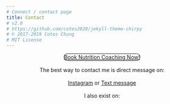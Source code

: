 ```yaml
---
# Connect / contact page
title: Contact
# v2.0
# https://github.com/cotes2020/jekyll-theme-chirpy
# © 2017-2019 Cotes Chung
# MIT License
---
```


<p style="text-align: center">
  <a class="btn" style="border: 1px solid; border-radius: 25px" href="https://square.site/book/L3P6Z8QPJYRTQ/kombat-kitchen">Book Nutrition Coaching Now!</a>
  <br>
  <br>
  The best way to contact me is direct message on:
  <br>
  <br>
  <a class="btn" href="https://instagram.com/{{ site.instagram.username }}"><i class="fab fa-instagram"></i> Instagram</a>
  or
  <a class="btn" href="sms://+16786702453"><i class="fas fa-phone"></i> Text message</a>
  <br>
  <br>
  I also exist on:
  <br>
  <br>
    <a href="https://www.facebook.com/Kombat-Kitchen-634691730500703" style="margin-left: 2%"><i class="fab fa-3x fa-facebook"></i></a>
  <a href="https://github.com/{{ site.github.username }}" target="_blank" style="margin-left: 2%">
    <i class="fab fa-3x fa-github-alt"></i>
  </a>
  <a style="margin-left: 2%" href="https://linkedin.com/in/{{ site.linkedin.username }}" target="_blank">
    <i class="fab fa-3x fa-linkedin"></i>
  </a>
  <a style="margin-left: 2%"  href="https://www.youtube.com/channel/UCLILnCF9jnIO21Wy482weLQ?view_as=subscriber">
    <i class="fab fa-3x fa-youtube"></i>
  <a style="margin-left: 2%" href="https://twitter.com/{{ site.twitter.username }}" target="_blank">
    <i class="fab fa-3x fa-twitter"></i>
  </a>
  <a style="margin-left: 2%" href="mailto:{{ site.social.email }}" target="_blank">
    <i class="fas fa-3x fa-envelope"></i>
  </a>

<!--
<div id="pixlee_container" style="margin-top: 5%"></div><script type="text/javascript">window.PixleeAsyncInit = function() {Pixlee.init({apiKey:'fRcW3mZ2Xb8yBI8jOtIg'});Pixlee.addSimpleWidget({widgetId:'28970'});};</script><script src="//instafeed.assets.pxlecdn.com/assets/pixlee_widget_1_0_0.js"></script>
-->
